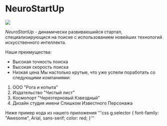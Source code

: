 # NeuroStartUp
![](https://netology-code.github.io/git-homeworks/introduction/assets/logo.png)

*NeuroStartUp* - динамически развиваюшийся стартап, специализирующися на поиске с использованием новейших технологий искусственного интеллекта.

Наши преимущества:
* Высокая точность поиска
* Высокая скорость поиска
* Низкая цена
Мы настолько крутые, что уже успели поработать со следующими компаниями:
1. ООО "Рога и копыта"
2. Издательство "Чистый лист"
3. Космопорт "Черезтерновый Кзвездный"
4. Дизайн студия имени Слишком Известного Персонажа

Ниже пример кода из нашего приложения
'''css
    g.selector {
    font-family: "Awesome", Arial, sans-serif;
    color: red;
}'''